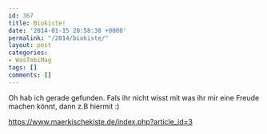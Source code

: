 ```yaml
---
id: 367
title: Biokiste!
date: '2014-01-15 20:58:38 +0000'
permalink: "/2014/biokiste/"
layout: post
categories:
- WasTobiMag
tags: []
comments: []
---
```

Oh hab ich gerade gefunden. Fals ihr nicht wisst mit was ihr mir eine Freude machen könnt, dann z.B hiermit :)

<https://www.maerkischekiste.de/index.php?article_id=3>